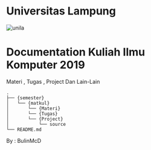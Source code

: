 # Universitas Lampung
![unila](http://fkip.unila.ac.id/wp-content/uploads/2018/09/UNILA-2.png)
# Documentation Kuliah Ilmu Komputer 2019

Materi , Tugas , Project Dan Lain-Lain

```
.
├── {semester}
│   └── {matkul}
│       └── {Materi}
│       └── {Tugas}
│       └── {Project}
│           └── source
└── README.md

```

>
By : BulinMcD

